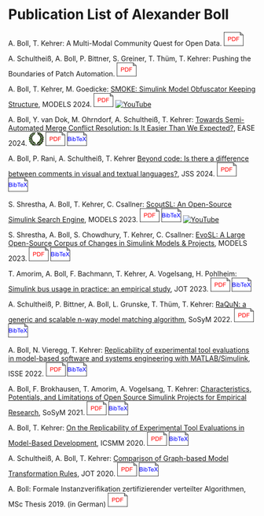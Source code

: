 # Publication List of Alexander Boll

A. Boll, T. Kehrer: A Multi-Modal Community Quest for Open Data. [![.pdf](pdf_icon.png)](publications/IDCC_Multi-Modal_Community_Quest_for_Open_Data.pdf)

A. Schultheiß, A. Boll, P. Bittner, S. Greiner, T. Thüm, T. Kehrer: Pushing the Boundaries of Patch Automation. [![.pdf](pdf_icon.png)](publications/Pushing_the_Boundaries_of_Patch_Automation.pdf)

A. Boll, T. Kehrer, M. Goedicke: [SMOKE: Simulink Model Obfuscator Keeping Structure](https://doi.org/10.1145/3652620.3687788), MODELS 2024. [![.pdf](pdf_icon.png)](publications/SMOKE_-_Simulink_Model_Obfuscation_Keeping_Structure.pdf) [![YouTube](yt_icon.png)](https://youtu.be/TFeFNKHSlAw)

A. Boll, Y. van Dok, M. Ohrndorf, A. Schultheiß, T. Kehrer: [Towards Semi-Automated Merge Conflict Resolution: Is It Easier Than We Expected?](https://doi.org/10.1145/3661167.3661197), EASE 2024. [![Distinguished Paper Award](distinguished_paper_mini.png)](https://seg.inf.unibe.ch/news/2405_ease) [![.pdf](pdf_icon.png)](publications/Towards_Semi-Automated_Merge_Conflict_Resolution_Is_It_Easier_Than_We_Expected.pdf) [![BibTeX](bibtex_icon.png)](publications/Towards_Semi-Automated_Merge_Conflict_Resolution_Is_It_Easier_Than_We_Expected.bib)

A. Boll, P. Rani, A. Schultheiß, T. Kehrer [Beyond code: Is there a difference between comments in visual and textual languages?](https://doi.org/10.1016/j.jss.2024.112087), JSS 2024. [![.pdf](pdf_icon.png)](publications/Beyond_Code_Is_There_a_Difference_Between_Comments.pdf) [![BibTeX](bibtex_icon.png)](publications/Beyond_Code_Is_There_a_Difference_Between_Comments.bib)

S. Shrestha, A. Boll, T. Kehrer, C. Csallner: [ScoutSL: An Open-Source Simulink Search Engine](https://doi.org/10.1109/MODELS-C59198.2023.00022), MODELS 2023. [![.pdf](pdf_icon.png)](publications/ScoutSL_An_Open-source_Simulink_Search_Engine.pdf) [![BibTeX](bibtex_icon.png)](publications/ScoutSL_An_Open-source_Simulink_Search_Engine.bib) [![YouTube](yt_icon.png)](https://youtu.be/HwsHL8LrVCM)

S. Shrestha, A. Boll, S. Chowdhury, T. Kehrer, C. Csallner: [EvoSL: A Large Open-Source Corpus of Changes in Simulink Models & Projects](https://doi.org/10.1109/MODELS58315.2023.00024), MODELS 2023. [![.pdf](pdf_icon.png)](publications/EvoSL_A_Large_Open-Source_Corpus_of_Changes_in_Simulink_Models_&_Projects.pdf) [![BibTeX](bibtex_icon.png)](publications/EvoSL_A_Large_Open-Source_Corpus_of_Changes_in_Simulink_Models_&_Projects.bib)

T. Amorim, A. Boll, F. Bachmann, T. Kehrer, A. Vogelsang, H. Pohlheim: [Simulink bus usage in practice: an empirical study](http://dx.doi.org/10.5381/jot.2023.22.2.a12), JOT 2023. [![.pdf](pdf_icon.png)](publications/Simulink_bus_usage_in_practice_an_empirical_study.pdf) [![BibTeX](bibtex_icon.png)](publications/Simulink_bus_usage_in_practice_an_empirical_study.bib)

A. Schultheiß, P. Bittner, A. Boll, L. Grunske, T. Thüm, T. Kehrer: [RaQuN: a generic and scalable n-way model matching algorithm](https://doi.org/10.1007/s10270-022-01062-5), SoSyM 2022. [![.pdf](pdf_icon.png)](publications/RaQuN_a_generic_and_scalable_n-way_model_matching_algorithm.pdf) [![BibTeX](bibtex_icon.png)](publications/RaQuN_a_generic_and_scalable_n-way_model_matching_algorithm.bib)

A. Boll, N. Vieregg, T. Kehrer: [Replicability of experimental tool evaluations in model-based software and systems engineering with MATLAB/Simulink](https://doi.org/10.1007/s11334-022-00442-w), ISSE 2022. [![.pdf](pdf_icon.png)](publications/Replicability_of_experimental_tool_evaluations_in_model-based_software_and_systems_engineering_with_MATLABSimulink.pdf) [![BibTeX](bibtex_icon.png)](publications/Replicability_of_experimental_tool_evaluations_in_model-based_software_and_systems_engineering_with_MATLABSimulink.bib)

A. Boll, F. Brokhausen, T. Amorim, A. Vogelsang, T. Kehrer: [Characteristics, Potentials, and Limitations of Open Source Simulink Projects for Empirical Research](https://doi.org/10.1007/s10270-021-00883-0), SoSyM 2021. [![.pdf](pdf_icon.png)](publications/Characteristics,_Potentials,_and_Limitations_of_Open_Source_Simulink_Projects_for_Empirical_Research.pdf) [![BibTeX](bibtex_icon.png)](publications/Characteristics,_Potentials,_and_Limitations_of_Open_Source_Simulink_Projects_for_Empirical_Research.bib)

A. Boll, T. Kehrer: [On the Replicability of Experimental Tool Evaluations in Model-Based Development](https://doi.org/10.1007/978-3-030-58167-1_9), ICSMM 2020. [![.pdf](pdf_icon.png)](publications/On_the_Replicability_of_Experimental_Tool_Evaluations_in_Model-based_Development.pdf) [![BibTeX](bibtex_icon.png)](publications/On_the_Replicability_of_Experimental_Tool_Evaluations_in_Model-based_Development.bib)

A. Schultheiß, A. Boll, T. Kehrer: [Comparison of Graph-based Model Transformation Rules](http://dx.doi.org/10.5381/jot.2020.19.2.a3), JOT 2020. [![.pdf](pdf_icon.png)](publications/Comparison_of_graph-based_model_transformation_rules.pdf) [![BibTeX](bibtex_icon.png)](publications/Comparison_of_graph-based_model_transformation_rules.bib)

A. Boll: Formale Instanzverifikation zertifizierender verteilter Algorithmen, MSc Thesis 2019. (in German) [![.pdf](pdf_icon.png)](publications/Diplomarbeit_Formale_Instanzverifikation_zertifizierender_verteilter_Algorithmen.pdf)